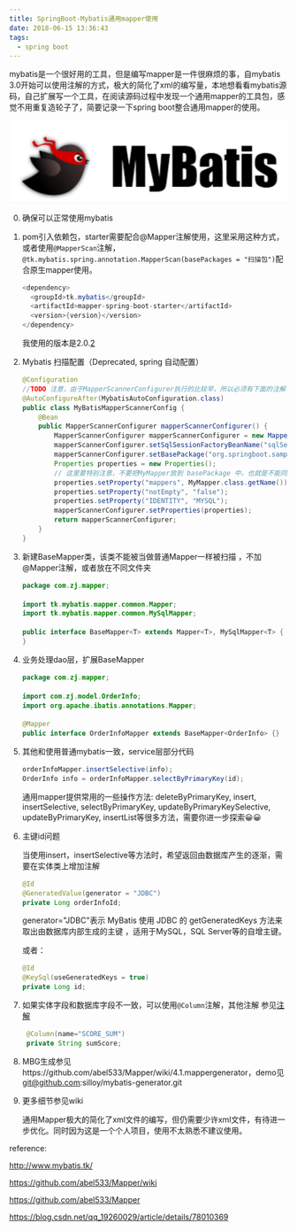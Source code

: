 ```yaml
---
title: SpringBoot-Mybatis通用mapper使用
date: 2018-06-15 13:36:43
tags: 
  - spring boot
---
```


mybatis是一个很好用的工具，但是编写mapper是一件很麻烦的事，自mybatis 3.0开始可以使用注解的方式，极大的简化了xml的编写量，本地想看看mybatis源码，自己扩展写一个工具，在阅读源码过程中发现一个通用mapper的工具包，感觉不用重复造轮子了，简要记录一下spring boot整合通用mapper的使用。

![1529042422800](/images/1529042422800.png)

<!--more-->

0. 确保可以正常使用mybatis

1. pom引入依赖包，starter需要配合@Mapper注解使用，这里采用这种方式，或者使用`@MapperScan`注解，`@tk.mybatis.spring.annotation.MapperScan(basePackages = "扫描包")`配合原生mapper使用。

   ```java
   <dependency>
     <groupId>tk.mybatis</groupId>
     <artifactId>mapper-spring-boot-starter</artifactId>
     <version>{version}</version>
   </dependency>
   ```

   我使用的版本是2.0.[2]()

2. Mybatis 扫描配置（Deprecated, spring 自动配置）

   ```java
   @Configuration
   //TODO 注意，由于MapperScannerConfigurer执行的比较早，所以必须有下面的注解
   @AutoConfigureAfter(MybatisAutoConfiguration.class)
   public class MyBatisMapperScannerConfig {
       @Bean
       public MapperScannerConfigurer mapperScannerConfigurer() {
           MapperScannerConfigurer mapperScannerConfigurer = new MapperScannerConfigurer();
           mapperScannerConfigurer.setSqlSessionFactoryBeanName("sqlSessionFactory");
           mapperScannerConfigurer.setBasePackage("org.springboot.sample.mapper");
           Properties properties = new Properties();
           // 这里要特别注意，不要把MyMapper放到 basePackage 中，也就是不能同其他Mapper一样被扫描到。 
           properties.setProperty("mappers", MyMapper.class.getName());
           properties.setProperty("notEmpty", "false");
           properties.setProperty("IDENTITY", "MYSQL");
           mapperScannerConfigurer.setProperties(properties);
           return mapperScannerConfigurer;
       }
   }
   ```

3. 新建BaseMapper类，该类不能被当做普通Mapper一样被扫描 ，不加@Mapper注解，或者放在不同文件夹

   ```java
   package com.zj.mapper;
   
   import tk.mybatis.mapper.common.Mapper;
   import tk.mybatis.mapper.common.MySqlMapper;
   
   public interface BaseMapper<T> extends Mapper<T>, MySqlMapper<T> {
   }
   ```

4. 业务处理dao层，扩展BaseMapper

   ```java
   package com.zj.mapper;
   
   import com.zj.model.OrderInfo;
   import org.apache.ibatis.annotations.Mapper;
   
   @Mapper
   public interface OrderInfoMapper extends BaseMapper<OrderInfo> {}
   ```

5. 其他和使用普通mybatis一致，service层部分代码

   ```java
   orderInfoMapper.insertSelective(info);
   OrderInfo info = orderInfoMapper.selectByPrimaryKey(id);
   ```

   通用mapper提供常用的一些操作方法: deleteByPrimaryKey, insert, insertSelective, selectByPrimaryKey, updateByPrimaryKeySelective, updateByPrimaryKey, insertList等很多方法，需要你进一步探索😀😀

6. 主键id问题

   当使用insert，insertSelective等方法时，希望返回由数据库产生的逐渐，需要在实体类上增加注解

   ```java
   @Id
   @GeneratedValue(generator = "JDBC")
   private Long orderInfoId;
   ```

   generator="JDBC"表示 MyBatis 使用 JDBC 的 getGeneratedKeys 方法来取出由数据库内部生成的主键 ，适用于MySQL，SQL Server等的自增主键。

   或者：

   ```java
   @Id
   @KeySql(useGeneratedKeys = true)
   private Long id;
   ```

7. 如果实体字段和数据库字段不一致，可以使用`@Column`注解，其他注解 参见[注解][annotation]

   ```java
    @Column(name="SCORE_SUM")
    private String sumScore;
   ```

8. MBG生成参见https://github.com/abel533/Mapper/wiki/4.1.mappergenerator，demo见 git@github.com:silloy/mybatis-generator.git

9. 更多细节参见wiki

   

   

   通用Mapper极大的简化了xml文件的编写，但仍需要少许xml文件，有待进一步优化。同时因为这是一个个人项目，使用不太熟悉不建议使用。

     
[annotation]: https://github.com/abel533/Mapper/wiki/2.2-mapping

reference:

http://www.mybatis.tk/

https://github.com/abel533/Mapper/wiki

https://github.com/abel533/Mapper

https://blog.csdn.net/qq_19260029/article/details/78010369
